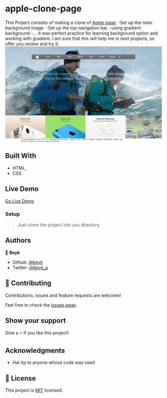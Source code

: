 
# apple-clone-page
This Project consists of making a clone of [Apple page](https://web.archive.org/web/20140301004610/http://www.apple.com/).
-Set up the main background image.
-Set up the top navigation bar. 
-using gradient background
-...
It was perfect practice for learning background option and working with gradient. I am sure that this will help me in next projects, so offer you review and try it.
![screenshot](./assets/images/apple-page-screenshot.png)
## Built With

- HTML,
- CSS

## Live Demo

[Go Live Demo](https://rawcdn.githack.com/beyk/apple-page-clone/e4586537a1391b03160dfb57a883d390ef3cd434/index.html)
### Setup
> Just clone the project into you directory.


## Authors

👤 **Beyk**

- Github: [@beyk](https://github.com/beyk)
- Twitter: [@beyk_a](https://twitter.com/beyk_a)
## 🤝 Contributing

Contributions, issues and feature requests are welcome!

Feel free to check the [issues page](issues/).

## Show your support

Give a ⭐️ if you like this project!

## Acknowledgments

- Hat tip to anyone whose code was used


## 📝 License

This project is [MIT](lic.url) licensed.